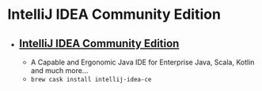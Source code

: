 # IntelliJ IDEA Community Edition
- [IntelliJ IDEA Community Edition](https://www.jetbrains.com/idea/)
  -  
  - A Capable and Ergonomic Java IDE for Enterprise Java, Scala, Kotlin and much more...
  - `brew cask install intellij-idea-ce`
